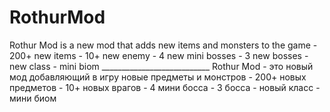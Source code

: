 # RothurMod
Rothur Mod is a new mod that adds new items and monsters to the game  - 200+ new items - 10+ new enemy - 4 new mini bosses - 3 new bosses - new class - mini biom ___________________________ Rothur Mod - это новый мод добавляющий в игру новые предметы и монстров  - 200+ новых предметов - 10+ новых врагов - 4 мини босса - 3 босса - новый класс - мини биом
